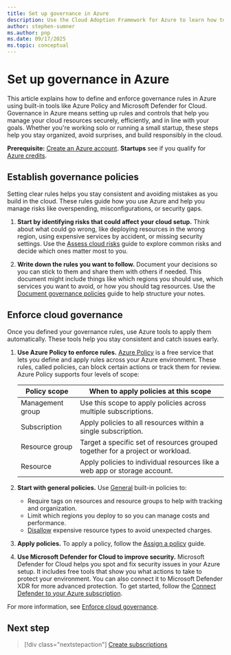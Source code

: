 ```yaml
---
title: Set up governance in Azure
description: Use the Cloud Adoption Framework for Azure to learn how to govern your Azure environment.
author: stephen-sumner
ms.author: pnp
ms.date: 09/17/2025
ms.topic: conceptual
---
```


# Set up governance in Azure

This article explains how to define and enforce governance rules in Azure using built-in tools like Azure Policy and Microsoft Defender for Cloud. Governance in Azure means setting up rules and controls that help you manage your cloud resources securely, efficiently, and in line with your goals. Whether you're working solo or running a small startup, these steps help you stay organized, avoid surprises, and build responsibly in the cloud.

**Prerequisite:** [Create an Azure account](https://azure.microsoft.com/pricing/purchase-options/azure-account?cid=msft_learn). **Startups** see if you qualify for [Azure credits](https://www.microsoft.com/startups).

## Establish governance policies

Setting clear rules helps you stay consistent and avoiding mistakes as you build in the cloud. These rules guide how you use Azure and help you manage risks like overspending, misconfigurations, or security gaps.

1. **Start by identifying risks that could affect your cloud setup.** Think about what could go wrong, like deploying resources in the wrong region, using expensive services by accident, or missing security settings. Use the [Assess cloud risks](/azure/cloud-adoption-framework/govern/assess-cloud-risks) guide to explore common risks and decide which ones matter most to you.

2. **Write down the rules you want to follow.** Document your decisions so you can stick to them and share them with others if needed. This document might include things like which regions you should use, which services you want to avoid, or how you should tag resources. Use the [Document governance policies](/azure/cloud-adoption-framework/govern/document-cloud-governance-policies) guide to help structure your notes.

## Enforce cloud governance

Once you defined your governance rules, use Azure tools to apply them automatically. These tools help you stay consistent and catch issues early.

1. **Use Azure Policy to enforce rules.** [Azure Policy](/azure/governance/policy/overview) is a free service that lets you define and apply rules across your Azure environment. These rules, called policies, can block certain actions or track them for review. Azure Policy supports four levels of scope:

    | Policy scope | When to apply policies at this scope |
    | --- | --- |
    | Management group | Use this scope to apply policies across multiple subscriptions. |
    | Subscription | Apply policies to all resources within a single subscription. |
    | Resource group | Target a specific set of resources grouped together for a project or workload. |
    | Resource | Apply policies to individual resources like a web app or storage account. |

2. **Start with general policies.** Use [General](/azure/governance/policy/samples/built-in-policies?context=%2Fazure%2Fgovernance%2Fpolicy%2Fcontext%2Fpolicy-context#general) built-in policies to:

    - Require tags on resources and resource groups to help with tracking and organization.
    - Limit which regions you deploy to so you can manage costs and performance.
    - [Disallow](/azure/governance/policy/tutorials/disallowed-resources) expensive resource types to avoid unexpected charges.

3. **Apply policies.** To apply a policy, follow the [Assign a policy](/azure/governance/policy/assign-policy-portal) guide.

4. **Use Microsoft Defender for Cloud to improve security.** Microsoft Defender for Cloud helps you spot and fix security issues in your Azure setup. It includes free tools that show you what actions to take to protect your environment. You can also connect it to Microsoft Defender XDR for more advanced protection. To get started, follow the [Connect Defender to your Azure subscription](/azure/defender-for-cloud/connect-azure-subscription).

For more information, see [Enforce cloud governance](/azure/cloud-adoption-framework/govern/enforce-cloud-governance-policies).

## Next step

> [!div class="nextstepaction"]
> [Create subscriptions](../azure-setup-guide/initial-subscriptions.md)
